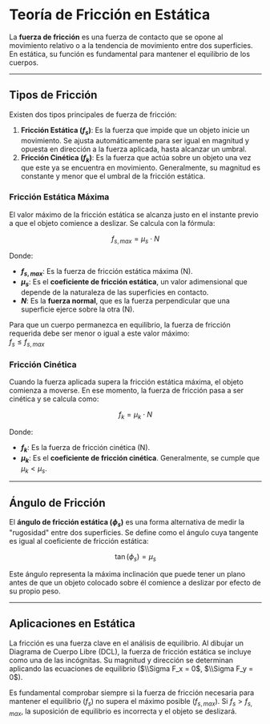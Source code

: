 # Teoría de Fricción en Estática

La **fuerza de fricción** es una fuerza de contacto que se opone al movimiento relativo o a la tendencia de movimiento entre dos superficies. En estática, su función es fundamental para mantener el equilibrio de los cuerpos.

---

## Tipos de Fricción

Existen dos tipos principales de fuerza de fricción:

1.  **Fricción Estática ($f_s$)**: Es la fuerza que impide que un objeto inicie un movimiento. Se ajusta automáticamente para ser igual en magnitud y opuesta en dirección a la fuerza aplicada, hasta alcanzar un umbral.
2.  **Fricción Cinética ($f_k$)**: Es la fuerza que actúa sobre un objeto una vez que este ya se encuentra en movimiento. Generalmente, su magnitud es constante y menor que el umbral de la fricción estática.

### Fricción Estática Máxima

El valor máximo de la fricción estática se alcanza justo en el instante previo a que el objeto comience a deslizar. Se calcula con la fórmula:

$$ f_{s, max} = \mu_s \cdot N $$

Donde:
- **$f_{s, max}$**: Es la fuerza de fricción estática máxima (N).
- **$\mu_s$**: Es el **coeficiente de fricción estática**, un valor adimensional que depende de la naturaleza de las superficies en contacto.
- **$N$**: Es la **fuerza normal**, que es la fuerza perpendicular que una superficie ejerce sobre la otra (N).

Para que un cuerpo permanezca en equilibrio, la fuerza de fricción requerida debe ser menor o igual a este valor máximo:  
$f_s \le f_{s, max}$

### Fricción Cinética

Cuando la fuerza aplicada supera la fricción estática máxima, el objeto comienza a moverse. En ese momento, la fuerza de fricción pasa a ser cinética y se calcula como:

$$ f_k = \mu_k \cdot N $$

Donde:
- **$f_k$**: Es la fuerza de fricción cinética (N).
- **$\mu_k$**: Es el **coeficiente de fricción cinética**. Generalmente, se cumple que $\mu_k < \mu_s$.

---

## Ángulo de Fricción

El **ángulo de fricción estática ($\phi_s$)** es una forma alternativa de medir la "rugosidad" entre dos superficies. Se define como el ángulo cuya tangente es igual al coeficiente de fricción estática:

$$ \tan(\phi_s) = \mu_s $$

Este ángulo representa la máxima inclinación que puede tener un plano antes de que un objeto colocado sobre él comience a deslizar por efecto de su propio peso.

---

## Aplicaciones en Estática

La fricción es una fuerza clave en el análisis de equilibrio. Al dibujar un Diagrama de Cuerpo Libre (DCL), la fuerza de fricción estática se incluye como una de las incógnitas. Su magnitud y dirección se determinan aplicando las ecuaciones de equilibrio ($\\Sigma F_x = 0$, $\\Sigma F_y = 0$).

Es fundamental comprobar siempre si la fuerza de fricción necesaria para mantener el equilibrio ($f_s$) no supera el máximo posible ($f_{s, max}$). Si $f_s > f_{s, max}$, la suposición de equilibrio es incorrecta y el objeto se deslizará.

